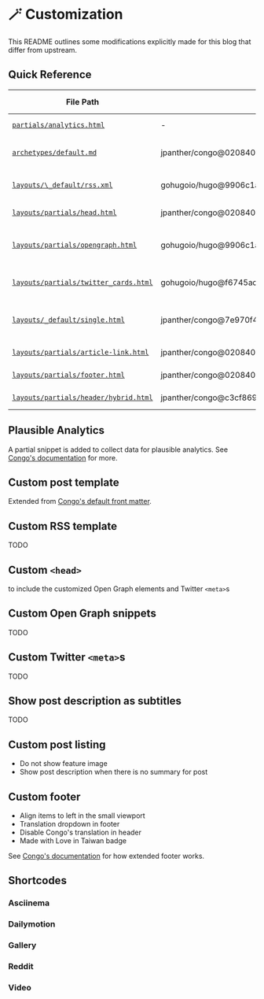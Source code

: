 # 🪄 Customization

This README outlines some modifications explicitly made for this blog that differ from upstream.

## Quick Reference

| File Path                                                            | Upstream Hash                                           | Last Updated | Link                                                                       |
| -------------------------------------------------------------------- | ------------------------------------------------------- | ------------ | -------------------------------------------------------------------------- |
| [`partials/analytics.html`](partials/analytics.html)                 | -                                                       |              | [#plausible-analytics](#plausible-analytics)                               |
| [`archetypes/default.md`](../archetypes/default.md)                  | jpanther/congo@02084066c7f64f256d3373bc0540c29b7a1ed313 | 2023/05/27   | [#custom-post-template](#custom-post-template)                             |
| [`layouts/\_default/rss.xml`](_default/rss.xml)                      | gohugoio/hugo@9906c1ae52e44f2e8ed45873ea36cd83a9e9bcc0  |              | [#custom-rss-template](#custom-rss-template)                               |
| [`layouts/partials/head.html`](partials/head.html)                   | jpanther/congo@02084066c7f64f256d3373bc0540c29b7a1ed313 |              | [#custom-head](#custom-head)                                               |
| [`layouts/partials/opengraph.html`](partials/opengraph.html)         | gohugoio/hugo@9906c1ae52e44f2e8ed45873ea36cd83a9e9bcc0  |              | [#custom-open-graph-snippets](#custom-open-graph-snippets)                 |
| [`layouts/partials/twitter_cards.html`](partials/twitter_cards.html) | gohugoio/hugo@f6745ad3588a7b3aaae228fec18fe0027affd566  |              | [#custom-twitter-metas](#custom-twitter-metas)                             |
| [`layouts/_default/single.html`](_default/single.html)               | jpanther/congo@7e970f4c9718a690a61845eb109817446339fb92 |              | [#show-post-description-as-subtitles](#show-post-description-as-subtitles) |
| [`layouts/partials/article-link.html`](partials/article-link.html)   | jpanther/congo@02084066c7f64f256d3373bc0540c29b7a1ed313 |              | [#custom-post-listing](#custom-post-listing)                               |
| [`layouts/partials/footer.html`](partials/footer.html)               | jpanther/congo@02084066c7f64f256d3373bc0540c29b7a1ed313 |              | [#custom-footer](#custom-footer)                                           |
| [`layouts/partials/header/hybrid.html`](partials/header/hybrid.html) | jpanther/congo@c3cf869ab209b8eeec8846d2bb2e1882d1cd70c2 |              | [#custom-footer](#custom-footer)                                           |

## Plausible Analytics

A partial snippet is added to collect data for plausible analytics. See [Congo's documentation](https://jpanther.github.io/congo/docs/partials/#custom-analytics-providers) for more.

## Custom post template

Extended from [Congo's default front matter](https://jpanther.github.io/congo/docs/front-matter/).

## Custom RSS template

TODO

## Custom `<head>`

to include the customized Open Graph elements and Twitter `<meta>`s

## Custom Open Graph snippets

TODO

## Custom Twitter `<meta>`s

TODO

## Show post description as subtitles

TODO

## Custom post listing

- Do not show feature image
- Show post description when there is no summary for post

## Custom footer

- Align items to left in the small viewport
- Translation dropdown in footer
- Disable Congo's translation in header
- Made with Love in Taiwan badge

See [Congo's documentation](https://jpanther.github.io/congo/docs/partials/#head-and-footer) for how extended footer works.

## Shortcodes

### Asciinema

### Dailymotion

### Gallery

### Reddit

### Video
